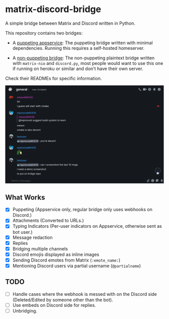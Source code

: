 # matrix-discord-bridge

A simple bridge between Matrix and Discord written in Python.

This repository contains two bridges:

* A [puppeting appservice](appservice): The puppeting bridge written with minimal dependencies. Running this requires a self-hosted homeserver.

* A [non-puppeting bridge](bridge): The non-puppeting plaintext bridge written with `matrix-nio` and `discord.py`, most people would want to use this one if running on heroku or similar and don't have their own server.

Check their READMEs for specific information.

![Demo](demo.png)

## What Works

- [x] Puppeting (Appservice only, regular bridge only uses webhooks on Discord.)
- [x] Attachments (Converted to URLs.)
- [x] Typing Indicators (Per-user indicators on Appservice, otherwise sent as bot user.)
- [x] Message redaction
- [x] Replies
- [x] Bridging multiple channels
- [x] Discord emojis displayed as inline images
- [x] Sending Discord emotes from Matrix (`:emote_name:`)
- [x] Mentioning Discord users via partial username (`@partialname`)

## TODO

- [ ] Handle cases where the webhook is messed with on the Discord side (Deleted/Edited by someone other than the bot).
- [ ] Use embeds on Discord side for replies.
- [ ] Unbridging.
